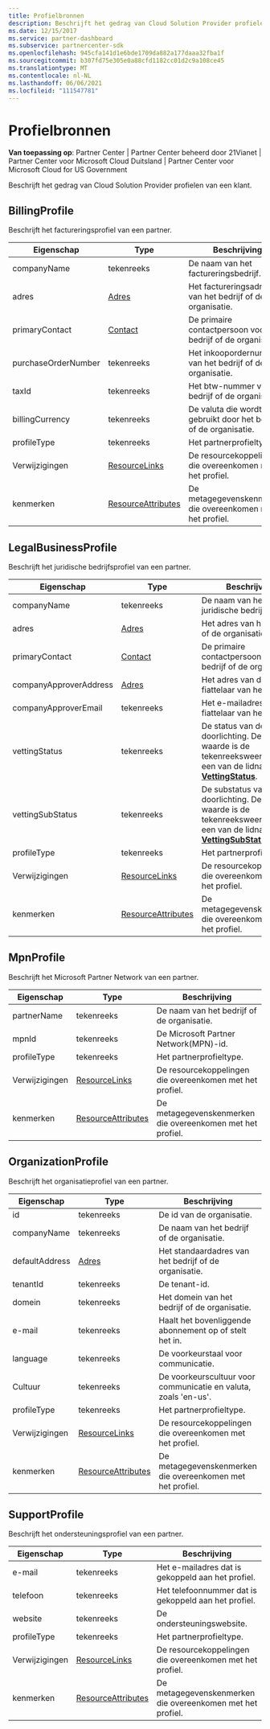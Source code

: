 ```yaml
---
title: Profielbronnen
description: Beschrijft het gedrag van Cloud Solution Provider profielen van een klant.
ms.date: 12/15/2017
ms.service: partner-dashboard
ms.subservice: partnercenter-sdk
ms.openlocfilehash: 945cfa141d1e6bde1709da882a177daaa32fba1f
ms.sourcegitcommit: b307fd75e305e0a88cfd1182cc01d2c9a108ce45
ms.translationtype: MT
ms.contentlocale: nl-NL
ms.lasthandoff: 06/06/2021
ms.locfileid: "111547781"
---
```

# <a name="profile-resources"></a>Profielbronnen

**Van toepassing op**: Partner Center | Partner Center beheerd door 21Vianet | Partner Center voor Microsoft Cloud Duitsland | Partner Center voor Microsoft Cloud for US Government

Beschrijft het gedrag van Cloud Solution Provider profielen van een klant.

## <a name="billingprofile"></a>BillingProfile

Beschrijft het factureringsprofiel van een partner.

| Eigenschap            | Type                                                           | Beschrijving                                                 |
|---------------------|----------------------------------------------------------------|-------------------------------------------------------------|
| companyName         | tekenreeks                                                         | De naam van het factureringsbedrijf.                                   |
| adres             | [Adres](utility-resources.md#address)                       | Het factureringsadres van het bedrijf of de organisatie. |
| primaryContact      | [Contact](utility-resources.md#contact)                       | De primaire contactpersoon voor het bedrijf of de organisatie.        |
| purchaseOrderNumber | tekenreeks                                                         | Het inkoopordernummer van het bedrijf of de organisatie.        |
| taxId               | tekenreeks                                                         | Het btw-nummer van het bedrijf of de organisatie.                       |
| billingCurrency     | tekenreeks                                                         | De valuta die wordt gebruikt door het bedrijf of de organisatie.           |
| profileType         | tekenreeks                                                         | Het partnerprofieltype.                                   |
| Verwijzigingen               | [ResourceLinks](utility-resources.md#resourcelinks)           | De resourcekoppelingen die overeenkomen met het profiel.            |
| kenmerken          | [ResourceAttributes](utility-resources.md#resourceattributes) | De metagegevenskenmerken die overeenkomen met het profiel.       |

## <a name="legalbusinessprofile"></a>LegalBusinessProfile

Beschrijft het juridische bedrijfsprofiel van een partner.

| Eigenschap               | Type                                                           | Beschrijving                                                                                                                                                          |
|------------------------|----------------------------------------------------------------|----------------------------------------------------------------------------------------------------------------------------------------------------------------------|
| companyName            | tekenreeks                                                         | De naam van het juridische bedrijf.                                                                                                                                              |
| adres                | [Adres](utility-resources.md#address)                       | Het adres van het bedrijf of de organisatie.                                                                                                                          |
| primaryContact         | [Contact](utility-resources.md#contact)                       | De primaire contactpersoon voor het bedrijf of de organisatie.                                                                                                                 |
| companyApproverAddress | [Adres](utility-resources.md#address)                       | Het adres van de fiattelaar van het bedrijf.                                                                                                                                        |
| companyApproverEmail   | tekenreeks                                                         | Het e-mailadres van de fiattelaar van het bedrijf.                                                                                                                                          |
| vettingStatus          | tekenreeks                                                         | De status van de doorlichting. Deze waarde is de tekenreeksweergave van een van de lidnamen in [**VettingStatus**](/dotnet/api/microsoft.store.partnercenter.models.partners.vettingstatus).           |
| vettingSubStatus       | tekenreeks                                                         | De substatus van de doorlichting. Deze waarde is de tekenreeksweergave van een van de lidnamen in [**VettingSubStatus.**](/dotnet/api/microsoft.store.partnercenter.models.partners.vettingsubstatus) |
| profileType            | tekenreeks                                                         | Het partnerprofieltype.                                                                                                                                            |
| Verwijzigingen                  | [ResourceLinks](utility-resources.md#resourcelinks)           | De resourcekoppelingen die overeenkomen met het profiel.                                                                                                                     |
| kenmerken             | [ResourceAttributes](utility-resources.md#resourceattributes) | De metagegevenskenmerken die overeenkomen met het profiel.                                                                                                                |

## <a name="mpnprofile"></a>MpnProfile

Beschrijft het Microsoft Partner Network van een partner.

| Eigenschap    | Type                                                           | Beschrijving                                           |
|-------------|----------------------------------------------------------------|-------------------------------------------------------|
| partnerName | tekenreeks                                                         | De naam van het bedrijf of de organisatie.                     |
| mpnId       | tekenreeks                                                         | De Microsoft Partner Network(MPN)-id.                     |
| profileType | tekenreeks                                                         | Het partnerprofieltype.                             |
| Verwijzigingen       | [ResourceLinks](utility-resources.md#resourcelinks)           | De resourcekoppelingen die overeenkomen met het profiel.      |
| kenmerken  | [ResourceAttributes](utility-resources.md#resourceattributes) | De metagegevenskenmerken die overeenkomen met het profiel. |

## <a name="organizationprofile"></a>OrganizationProfile

Beschrijft het organisatieprofiel van een partner.

| Eigenschap       | Type                                                           | Beschrijving                                                            |
|----------------|----------------------------------------------------------------|------------------------------------------------------------------------|
| id             | tekenreeks                                                         | De id van de organisatie.                                                 |
| companyName    | tekenreeks                                                         | De naam van het bedrijf of de organisatie.                               |
| defaultAddress | [Adres](utility-resources.md#address)                       | Het standaardadres van het bedrijf of de organisatie.                    |
| tenantId       | tekenreeks                                                         | De tenant-id.                                                 |
| domein         | tekenreeks                                                         | Het domein van het bedrijf of de organisatie.                                  |
| e-mail          | tekenreeks                                                         | Haalt het bovenliggende abonnement op of stelt het in.                                  |
| language       | tekenreeks                                                         | De voorkeurstaal voor communicatie.                              |
| Cultuur        | tekenreeks                                                         | De voorkeurscultuur voor communicatie en valuta, zoals 'en-us'. |
| profileType    | tekenreeks                                                         | Het partnerprofieltype.                                              |
| Verwijzigingen          | [ResourceLinks](utility-resources.md#resourcelinks)           | De resourcekoppelingen die overeenkomen met het profiel.                       |
| kenmerken     | [ResourceAttributes](utility-resources.md#resourceattributes) | De metagegevenskenmerken die overeenkomen met het profiel.                  |

## <a name="supportprofile"></a>SupportProfile

Beschrijft het ondersteuningsprofiel van een partner.

| Eigenschap    | Type                                                           | Beschrijving                                           |
|-------------|----------------------------------------------------------------|-------------------------------------------------------|
| e-mail       | tekenreeks                                                         | Het e-mailadres dat is gekoppeld aan het profiel.        |
| telefoon   | tekenreeks                                                         | Het telefoonnummer dat is gekoppeld aan het profiel.         |
| website     | tekenreeks                                                         | De ondersteuningswebsite.                                  |
| profileType | tekenreeks                                                         | Het partnerprofieltype.                             |
| Verwijzigingen       | [ResourceLinks](utility-resources.md#resourcelinks)           | De resourcekoppelingen die overeenkomen met het profiel.      |
| kenmerken  | [ResourceAttributes](utility-resources.md#resourceattributes) | De metagegevenskenmerken die overeenkomen met het profiel. |

